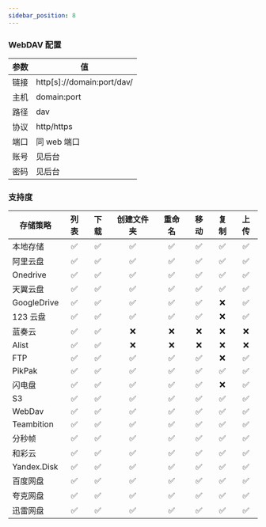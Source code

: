 ```yaml
---
sidebar_position: 8
---
```


### WebDAV 配置

| 参数 | 值                         |
| ---- | -------------------------- |
| 链接 | http[s]://domain:port/dav/ |
| 主机 | domain:port                |
| 路径 | dav                        |
| 协议 | http/https                 |
| 端口 | 同 web 端口                |
| 账号 | 见后台                     |
| 密码 | 见后台                     |

### 支持度

| 存储策略    | 列表 | 下载 | 创建文件夹 | 重命名 | 移动 | 复制 | 上传 |
| ----------- | :--: | :--: | :--------: | :----: | :--: | :--: | :--: |
| 本地存储    |  ✅  |  ✅  |     ✅     |   ✅   |  ✅  |  ✅  |  ✅  |
| 阿里云盘    |  ✅  |  ✅  |     ✅     |   ✅   |  ✅  |  ✅  |  ✅  |
| Onedrive    |  ✅  |  ✅  |     ✅     |   ✅   |  ✅  |  ✅  |  ✅  |
| 天翼云盘    |  ✅  |  ✅  |     ✅     |   ✅   |  ✅  |  ✅  |  ✅  |
| GoogleDrive |  ✅  |  ✅  |     ✅     |   ✅   |  ✅  |  ❌  |  ✅  |
| 123 云盘    |  ✅  |  ✅  |     ✅     |   ✅   |  ✅  |  ❌  |  ✅  |
| 蓝奏云      |  ✅  |  ✅  |     ❌     |   ❌   |  ❌  |  ❌  |  ❌  |
| Alist       |  ✅  |  ✅  |     ❌     |   ❌   |  ❌  |  ❌  |  ❌  |
| FTP         |  ✅  |  ✅  |     ✅     |   ✅   |  ✅  |  ❌  |  ✅  |
| PikPak      |  ✅  |  ✅  |     ✅     |   ✅   |  ✅  |  ✅  |  ✅  |
| 闪电盘      |  ✅  |  ✅  |     ✅     |   ✅   |  ✅  |  ❌  |  ✅  |
| S3          |  ✅  |  ✅  |     ✅     |   ✅   |  ✅  |  ✅  |  ✅  |
| WebDav      |  ✅  |  ✅  |     ✅     |   ✅   |  ✅  |  ✅  |  ✅  |
| Teambition  |  ✅  |  ✅  |     ✅     |   ✅   |  ✅  |  ✅  |  ✅  |
| 分秒帧      |  ✅  |  ✅  |     ✅     |   ✅   |  ✅  |  ✅  |  ✅  |
| 和彩云      |  ✅  |  ✅  |     ✅     |   ✅   |  ✅  |  ✅  |  ✅  |
| Yandex.Disk |  ✅  |  ✅  |     ✅     |   ✅   |  ✅  |  ✅  |  ✅  |
| 百度网盘    |  ✅  |  ✅  |     ✅     |   ✅   |  ✅  |  ✅  |  ✅  |
| 夸克网盘    |  ✅  |  ✅  |     ✅     |   ✅   |  ✅  |  ✅  |  ✅  |
| 迅雷网盘    |  ✅  |  ✅  |     ✅     |   ✅   |  ✅  |  ✅  |  ✅  |
